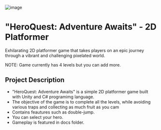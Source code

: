 ![image](https://github.com/lnikol00/2D-platformer/assets/122328343/b0b052ec-eead-4c8c-9561-53be22bdc94e)



# "HeroQuest: Adventure Awaits" - 2D Platformer
Exhilarating 2D platformer game that takes players on an epic journey through a vibrant and challenging pixelated world.

NOTE: Game currently has 4 levels but you can add more.

## Project Description

* "HeroQuest: Adventure Awaits" is a simple 2D platformer game built with Unity and C# programimg language.
* The objective of the game is to complete all the levels, while avoiding various traps and collecting as much fruit as you cam
* Contains feautures such as double-jump.
* You can select your hero.
* Gameplay is featured in docs folder.
